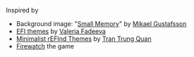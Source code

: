 Inspired by
- Background image: "[Small Memory](https://dribbble.com/shots/3713646-Small-Memory)" by [Mikael Gustafsson](https://www.instagram.com/p/BXa3JfChZl2/)
- [EFI themes](https://github.com/Valeria-Fadeeva/linux-boot-efi) by [Valeria Fadeeva](https://github.com/Valeria-Fadeeva)
- [Minimalist rEFInd Themes](https://github.com/quantrancse/rEFInd-minimal-themes) by [Tran Trung Quan](https://github.com/quantrancse)
- [Firewatch](https://firewatch.fandom.com/wiki/Firewatch_Wiki) the game
